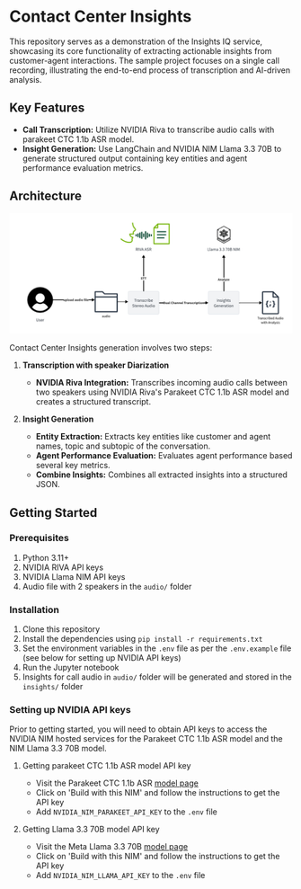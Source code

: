 # Contact Center Insights

This repository serves as a demonstration of the Insights IQ service, showcasing its core functionality of extracting actionable insights from customer-agent interactions. The sample project focuses on a single call recording, illustrating the end-to-end process of transcription and AI-driven analysis.

## Key Features

- **Call Transcription:** Utilize NVIDIA Riva to transcribe audio calls with parakeet CTC 1.1b ASR model.
- **Insight Generation:** Use LangChain and NVIDIA NIM Llama 3.3 70B to generate structured output containing key entities and agent performance evaluation metrics.

## Architecture

![alt text](https://github.com/Converge-Technology-Solutions/nvidia-cciq/blob/main/architecture/Insights%20IQ%20Solution.png)

Contact Center Insights generation involves two steps:

1. **Transcription with speaker Diarization**
   - **NVIDIA Riva Integration:** Transcribes incoming audio calls between two speakers using NVIDIA Riva's Parakeet CTC 1.1b ASR model and creates a structured transcript.

2. **Insight Generation**
   - **Entity Extraction:** Extracts key entities like customer and agent names, topic and subtopic of the conversation.
    - **Agent Performance Evaluation:** Evaluates agent performance based several key metrics.
    - **Combine Insights:** Combines all extracted insights into a structured JSON.

## Getting Started

### Prerequisites

1. Python 3.11+
2. NVIDIA RIVA API keys
3. NVIDIA Llama NIM API keys
4. Audio file with 2 speakers in the `audio/` folder

### Installation

1. Clone this repository
2. Install the dependencies using `pip install -r requirements.txt`
3. Set the environment variables in the `.env` file as per the `.env.example` file (see below for setting up NVIDIA API keys)
4. Run the Jupyter notebook
5. Insights for call audio in `audio/` folder will be generated and stored in the `insights/` folder

### Setting up NVIDIA API keys

Prior to getting started, you will need to obtain API keys to access the NVIDIA NIM hosted services for the Parakeet CTC 1.1b ASR model and the NIM Llama 3.3 70B model.

1. Getting parakeet CTC 1.1b ASR model API key
   - Visit the Parakeet CTC 1.1b ASR  [model page](https://build.nvidia.com/nvidia/parakeet-ctc-1_1b-asr/modelcard)
   - Click on 'Build with this NIM'  and follow the instructions to get the API key
   - Add `NVIDIA_NIM_PARAKEET_API_KEY` to the `.env` file

2. Getting Llama 3.3 70B model API key
   - Visit the Meta Llama 3.3 70B [model page](https://build.nvidia.com/meta/llama-3_3-70b-instruct/modelcard)
   - Click on 'Build with this NIM' and follow the instructions to get the API key
   - Add `NVIDIA_NIM_LLAMA_API_KEY` to the `.env` file
